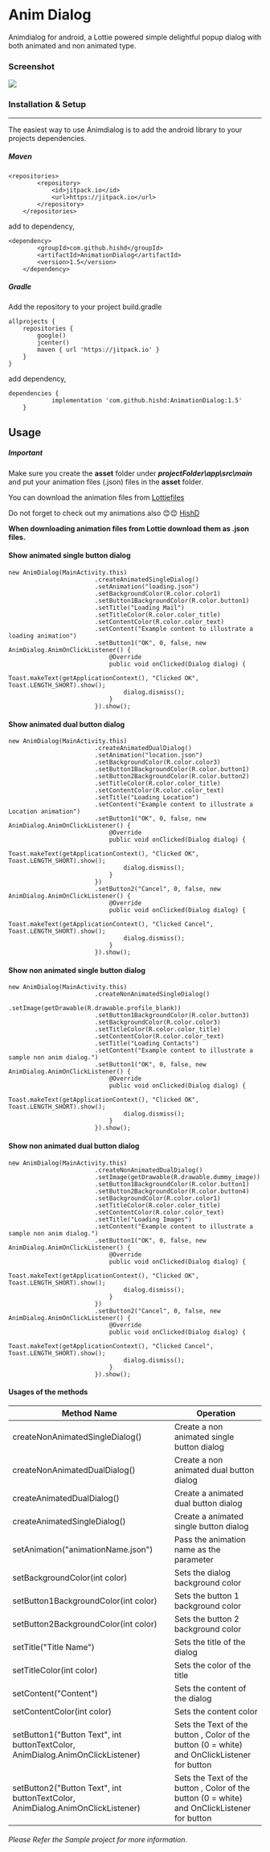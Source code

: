 # Anim Dialog

Animdialog for android, a Lottie powered simple delightful popup dialog with both animated and non animated type.

### Screenshot
[![](https://github.com/hishd/AnimationDialog/raw/master/images/animdialog.gif)](https://github.com/hishd/AnimationDialog/raw/master/images/animdialog.gif)

### Installation & Setup

------------

The easiest way to use Animdialog is to add the android library to your projects dependencies.

##### Maven
```
<repositories>
		<repository>
		    <id>jitpack.io</id>
		    <url>https://jitpack.io</url>
		</repository>
	</repositories>
```
add to dependency,
```
<dependency>
	    <groupId>com.github.hishd</groupId>
	    <artifactId>AnimationDialog</artifactId>
	    <version>1.5</version>
	</dependency>
```

##### Gradle
Add the repository to your project build.gradle

```
allprojects {
    repositories {
        google()
        jcenter()
        maven { url 'https://jitpack.io' }
    }
}
```
add dependency,
```
dependencies {
	        implementation 'com.github.hishd:AnimationDialog:1.5'
	}
```

## Usage

##### Important
Make sure you create the **asset** folder under ***projectFolder\app\src\main***  and put your animation files (.json) files in the **asset** folder.

You can download the animation files from [Lottiefiles](https://lottiefiles.com/ "Lottiefiles")

Do not forget to check out my animations also 😊😊 [HishD](https://lottiefiles.com/user/122908 "HishD")

**When downloading animation files from Lottie download them as .json files.**

#### Show animated single button dialog
```
new AnimDialog(MainActivity.this)
                        .createAnimatedSingleDialog()
                        .setAnimation("loading.json")
                        .setBackgroundColor(R.color.color1)
                        .setButton1BackgroundColor(R.color.button1)
                        .setTitle("Loading Mail")
                        .setTitleColor(R.color.color_title)
                        .setContentColor(R.color.color_text)
                        .setContent("Example content to illustrate a loading animation")
                        .setButton1("OK", 0, false, new AnimDialog.AnimOnClickListener() {
                            @Override
                            public void onClicked(Dialog dialog) {
                                Toast.makeText(getApplicationContext(), "Clicked OK", Toast.LENGTH_SHORT).show();
                                dialog.dismiss();
                            }
                        }).show();
```
#### Show animated dual button dialog
```
new AnimDialog(MainActivity.this)
                        .createAnimatedDualDialog()
                        .setAnimation("location.json")
                        .setBackgroundColor(R.color.color3)
                        .setButton1BackgroundColor(R.color.button1)
                        .setButton2BackgroundColor(R.color.button2)
                        .setTitleColor(R.color.color_title)
                        .setContentColor(R.color.color_text)
                        .setTitle("Loading Location")
                        .setContent("Example content to illustrate a Location animation")
                        .setButton1("OK", 0, false, new AnimDialog.AnimOnClickListener() {
                            @Override
                            public void onClicked(Dialog dialog) {
                                Toast.makeText(getApplicationContext(), "Clicked OK", Toast.LENGTH_SHORT).show();
                                dialog.dismiss();
                            }
                        })
                        .setButton2("Cancel", 0, false, new AnimDialog.AnimOnClickListener() {
                            @Override
                            public void onClicked(Dialog dialog) {
                                Toast.makeText(getApplicationContext(), "Clicked Cancel", Toast.LENGTH_SHORT).show();
                                dialog.dismiss();
                            }
                        }).show();
```
#### Show non animated single button dialog
```
new AnimDialog(MainActivity.this)
                        .createNonAnimatedSingleDialog()
                        .setImage(getDrawable(R.drawable.profile_blank))
                        .setButton1BackgroundColor(R.color.button3)
                        .setBackgroundColor(R.color.color3)
                        .setTitleColor(R.color.color_title)
                        .setContentColor(R.color.color_text)
                        .setTitle("Loading Contacts")
                        .setContent("Example content to illustrate a sample non anim dialog.")
                        .setButton1("OK", 0, false, new AnimDialog.AnimOnClickListener() {
                            @Override
                            public void onClicked(Dialog dialog) {
                                Toast.makeText(getApplicationContext(), "Clicked OK", Toast.LENGTH_SHORT).show();
                                dialog.dismiss();
                            }
                        }).show();
```
#### Show non animated dual button dialog
```
new AnimDialog(MainActivity.this)
                        .createNonAnimatedDualDialog()
                        .setImage(getDrawable(R.drawable.dummy_image))
                        .setButton1BackgroundColor(R.color.button1)
                        .setButton2BackgroundColor(R.color.button4)
                        .setBackgroundColor(R.color.color1)
                        .setTitleColor(R.color.color_title)
                        .setContentColor(R.color.color_text)
                        .setTitle("Loading Images")
                        .setContent("Example content to illustrate a sample non anim dialog.")
                        .setButton1("OK", 0, false, new AnimDialog.AnimOnClickListener() {
                            @Override
                            public void onClicked(Dialog dialog) {
                                Toast.makeText(getApplicationContext(), "Clicked OK", Toast.LENGTH_SHORT).show();
                                dialog.dismiss();
                            }
                        })
                        .setButton2("Cancel", 0, false, new AnimDialog.AnimOnClickListener() {
                            @Override
                            public void onClicked(Dialog dialog) {
                                Toast.makeText(getApplicationContext(), "Clicked Cancel", Toast.LENGTH_SHORT).show();
                                dialog.dismiss();
                            }
                        }).show();
```

#### Usages of the methods
| Method Name  | Operation   |
| ------------ | ------------ |
| createNonAnimatedSingleDialog()  | Create a non animated single button dialog  |
| createNonAnimatedDualDialog()  | Create a non animated dual button dialog  |
| createAnimatedDualDialog()  | Create a animated dual button dialog  |
| createAnimatedSingleDialog()  | Create a animated single button dialog  |
| setAnimation("animationName.json")  | Pass the animation name as the parameter  |
| setBackgroundColor(int color)  | Sets the dialog background color  |
| setButton1BackgroundColor(int color)  | Sets the button 1 background color  |
| setButton2BackgroundColor(int color)  | Sets the button 2 background color  |
| setTitle("Title Name") | Sets the title of the dialog  |
| setTitleColor(int color)  | Sets the color of the title  |
| setContent("Content")  | Sets the content of the dialog  |
| setContentColor(int color)  | Sets the content color  |
| setButton1("Button Text", int buttonTextColor, AnimDialog.AnimOnClickListener)  |  Sets the Text of the button , Color of the button (0 = white) and OnClickListener for button |
| setButton2("Button Text", int buttonTextColor, AnimDialog.AnimOnClickListener)  |  Sets the Text of the button , Color of the button (0 = white) and OnClickListener for button |

###### Please Refer the Sample project for more information.

